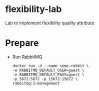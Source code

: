 # flexibility-lab

Lab to implement flexibility quality attribute

# Prepare

- Run RabbitMQ
  ```
  docker run -d --name some-rabbit \
  -e RABBITMQ_DEFAULT_USER=guest \
  -e RABBITMQ_DEFAULT_PASS=guest \
  -p 5672:5672 -p 15672:15672 \
  rabbitmq:3-management
  ```